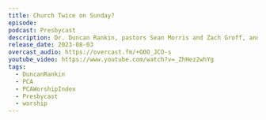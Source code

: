 ```yaml
---
title: Church Twice on Sunday?
episode: 
podcast: Presbycast
description: Dr. Duncan Rankin, pastors Sean Morris and Zach Groff, and data man Justin Andrusk join us to talk about the decline of the evening worship service in presbyterian churches (particularly in the PCA), the great blessing of the second service, and practical suggestions for structuring and implementing second services.
release_date: 2023-08-03
overcast_audio: https://overcast.fm/+G0O_JCO-s
youtube_video: https://www.youtube.com/watch?v=_ZhHez2whYg
tags:
  - DuncanRankin
  - PCA
  - PCAWorshipIndex
  - Presbycast
  - worship
---
```

